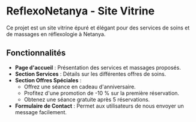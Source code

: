 
# ReflexoNetanya - Site Vitrine

Ce projet est un site vitrine épuré et élégant pour des services de soins et de massages en réflexologie à Netanya.

## Fonctionnalités

- **Page d'accueil** : Présentation des services et massages proposés.
- **Section Services** : Détails sur les différentes offres de soins.
- **Section Offres Spéciales** :
  - Offrez une séance en cadeau d'anniversaire.
  - Profitez d'une promotion de -10 % sur la première réservation.
  - Obtenez une séance gratuite après 5 réservations.
- **Formulaire de Contact** : Permet aux utilisateurs de nous envoyer un message facilement.
